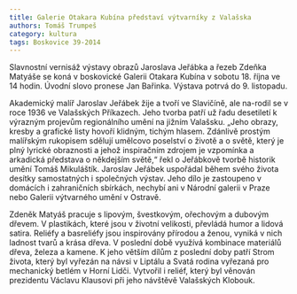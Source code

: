 ```yaml
---
title: Galerie Otakara Kubína představí výtvarníky z Valašska
authors: Tomáš Trumpeš
category: kultura
tags: Boskovice 39-2014
---
```


Slavnostní vernisáž výstavy obrazů Jaroslava Jeřábka a řezeb Zdeňka Matyáše se koná v boskovické Galerii Otakara Kubína v sobotu 18. října ve 14 hodin. Úvodní slovo pronese Jan Bařinka. Výstava potrvá do 9. listopadu.

Akademický malíř Jaroslav Jeřábek žije a tvoří ve Slavičíně, ale na-rodil se v roce 1936 ve Valašských Příkazech. Jeho tvorba patří už řadu desetiletí k výrazným projevům regionálního umění na jižním Valašsku. „Jeho obrazy, kresby a grafické listy hovoří klidným, tichým hlasem. Zdánlivě prostým malířským rukopisem sdělují umělcovo poselství o životě a o světě, který je plný lyrické obraznosti a jehož inspiračním zdrojem je vzpomínka a arkadická představa o někdejším světě,“ řekl o Jeřábkově tvorbě historik umění Tomáš Mikuláštík. Jaroslav Jeřábek uspořádal během svého života desítky samostatných i společných výstav. Jeho dílo je zastoupeno v domácích i zahraničních sbírkách, nechybí ani v Národní galerii v Praze nebo Galerii výtvarného umění v Ostravě.

Zdeněk Matyáš pracuje s lipovým, švestkovým, ořechovým a dubovým dřevem. V plastikách, které jsou v životní velikosti, převládá humor a lidová satira. Reliéfy a basreliéfy jsou inspirovány přírodou a ženou, vyniká v nich ladnost tvarů a krása dřeva. V poslední době využívá kombinace materiálů dřeva, železa a kamene. K jeho větším dílům z poslední doby patří Strom života, který byl vyřezán na návsi v Liptálu a Svatá rodina vyřezaná pro mechanický betlém v Horní Lidči. Vytvořil i reliéf, který byl věnován prezidentu Václavu Klausovi při jeho návštěvě Valašských Klobouk.